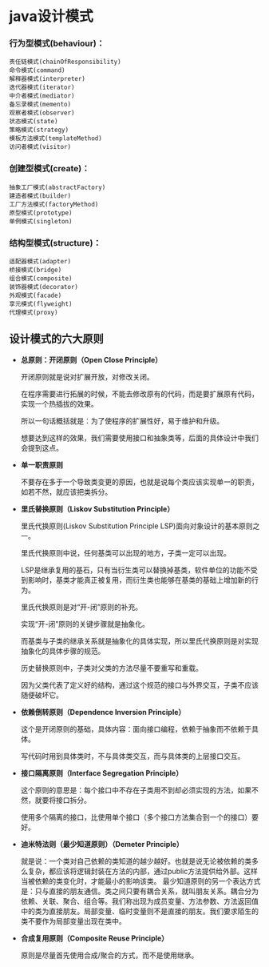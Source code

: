 # java设计模式

### 行为型模式(behaviour)：
    责任链模式(chainOfResponsibility)
    命令模式(command)
    解释器模式(interpreter)
    迭代器模式(iterator)
    中介者模式(mediator)
    备忘录模式(memento)
    观察者模式(observer)
    状态模式(state)
    策略模式(strategy)
    模板方法模式(templateMethod)
    访问者模式(visitor)

### 创建型模式(create)：
    抽象工厂模式(abstractFactory)
    建造者模式(builder)
    工厂方法模式(factoryMethod)
    原型模式(prototype)
    单例模式(singleton)

### 结构型模式(structure)：
    适配器模式(adapter)
    桥接模式(bridge)
    组合模式(composite)
    装饰器模式(decorator)
    外观模式(facade)
    享元模式(flyweight)
    代理模式(proxy)
    
## 设计模式的六大原则

* **总原则：开闭原则（Open Close Principle）**

    开闭原则就是说对扩展开放，对修改关闭。
    
    在程序需要进行拓展的时候，不能去修改原有的代码，而是要扩展原有代码，实现一个热插拔的效果。
    
    所以一句话概括就是：为了使程序的扩展性好，易于维护和升级。
    
    想要达到这样的效果，我们需要使用接口和抽象类等，后面的具体设计中我们会提到这点。

* **单一职责原则**

    不要存在多于一个导致类变更的原因，也就是说每个类应该实现单一的职责，如若不然，就应该把类拆分。

* **里氏替换原则（Liskov Substitution Principle）**

    里氏代换原则(Liskov Substitution Principle LSP)面向对象设计的基本原则之一。 
    
    里氏代换原则中说，任何基类可以出现的地方，子类一定可以出现。 
    
    LSP是继承复用的基石，只有当衍生类可以替换掉基类，软件单位的功能不受到影响时，基类才能真正被复用，而衍生类也能够在基类的基础上增加新的行为。
    
    里氏代换原则是对“开-闭”原则的补充。
    
    实现“开-闭”原则的关键步骤就是抽象化。
    
    而基类与子类的继承关系就是抽象化的具体实现，所以里氏代换原则是对实现抽象化的具体步骤的规范。
    
    历史替换原则中，子类对父类的方法尽量不要重写和重载。
    
    因为父类代表了定义好的结构，通过这个规范的接口与外界交互，子类不应该随便破坏它。

* **依赖倒转原则（Dependence Inversion Principle）**

    这个是开闭原则的基础，具体内容：面向接口编程，依赖于抽象而不依赖于具体。
    
    写代码时用到具体类时，不与具体类交互，而与具体类的上层接口交互。

* **接口隔离原则（Interface Segregation Principle）**

    这个原则的意思是：每个接口中不存在子类用不到却必须实现的方法，如果不然，就要将接口拆分。
    
    使用多个隔离的接口，比使用单个接口（多个接口方法集合到一个的接口）要好。

* **迪米特法则（最少知道原则）（Demeter Principle）**

    就是说：一个类对自己依赖的类知道的越少越好。也就是说无论被依赖的类多么复杂，都应该将逻辑封装在方法的内部，通过public方法提供给外部。这样当被依赖的类变化时，才能最小的影响该类。 最少知道原则的另一个表达方式是：只与直接的朋友通信。类之间只要有耦合关系，就叫朋友关系。耦合分为依赖、关联、聚合、组合等。我们称出现为成员变量、方法参数、方法返回值中的类为直接朋友。局部变量、临时变量则不是直接的朋友。我们要求陌生的类不要作为局部变量出现在类中。

* **合成复用原则（Composite Reuse Principle）**

    原则是尽量首先使用合成/聚合的方式，而不是使用继承。